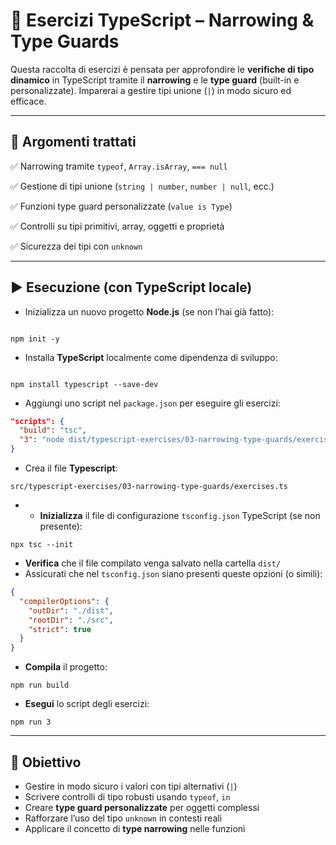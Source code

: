 # 📘 Esercizi TypeScript – Narrowing & Type Guards

Questa raccolta di esercizi è pensata per approfondire le **verifiche di tipo dinamico** in TypeScript tramite il **narrowing** e le **type guard** (built-in e personalizzate). Imparerai a gestire tipi unione (`|`) in modo sicuro ed efficace.

---

## 🧠 Argomenti trattati

✅ Narrowing tramite `typeof`, `Array.isArray`, `=== null`

✅ Gestione di tipi unione (`string | number`, `number | null`, ecc.)  

✅ Funzioni type guard personalizzate (`value is Type`)

✅ Controlli su tipi primitivi, array, oggetti e proprietà

✅ Sicurezza dei tipi con `unknown`

---

## ▶️ Esecuzione (con TypeScript locale)

* Inizializza un nuovo progetto **Node.js** (se non l’hai già fatto):

```

npm init -y

```

* Installa **TypeScript** localmente come dipendenza di sviluppo:

```

npm install typescript --save-dev

````

* Aggiungi uno script nel `package.json` per eseguire gli esercizi:

```json
"scripts": {
  "build": "tsc",
  "3": "node dist/typescript-exercises/03-narrowing-type-guards/exercises.js"
}
````

* Crea il file **Typescript**:

```
src/typescript-exercises/03-narrowing-type-guards/exercises.ts
```

* * **Inizializza** il file di configurazione `tsconfig.json` TypeScript (se non presente):

```
npx tsc --init
```

* **Verifica** che il file compilato venga salvato nella cartella `dist/`
* Assicurati che nel `tsconfig.json` siano presenti queste opzioni (o simili):

```json
{
  "compilerOptions": {
    "outDir": "./dist",
    "rootDir": "./src",
    "strict": true
  }
}
```

* **Compila** il progetto:

```
npm run build
```

* **Esegui** lo script degli esercizi:

```
npm run 3
```

---

## 🎯 Obiettivo

* Gestire in modo sicuro i valori con tipi alternativi (`|`)
* Scrivere controlli di tipo robusti usando `typeof`, `in`
* Creare **type guard personalizzate** per oggetti complessi
* Rafforzare l’uso del tipo `unknown` in contesti reali
* Applicare il concetto di **type narrowing** nelle funzioni
